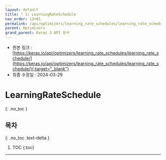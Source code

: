 ```yaml
---
layout: default
title: └ 1) LearningRateSchedule
nav_order: 13+01
permalink: /api/optimizers/learning_rate_schedules/learning_rate_schedule/
parent: Optimizers
grand_parent: Keras 3 API 문서
---
```


* 원본 링크 : [https://keras.io/api/optimizers/learning_rate_schedules/learning_rate_schedule/](https://keras.io/api/optimizers/learning_rate_schedules/learning_rate_schedule/){:target="_blank"}
* 최종 수정일 : 2024-03-29

# LearningRateSchedule
{: .no_toc }

## 목차
{: .no_toc .text-delta }

1. TOC
{:toc}

---
